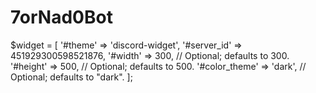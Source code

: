 # 7orNad0Bot


$widget = [
  '#theme' => 'discord-widget',
  '#server_id' => 451929300598521876,
  '#width' => 300, // Optional; defaults to 300.
  '#height' => 500, // Optional; defaults to 500.
  '#color_theme' => 'dark', // Optional; defaults to "dark".
];
